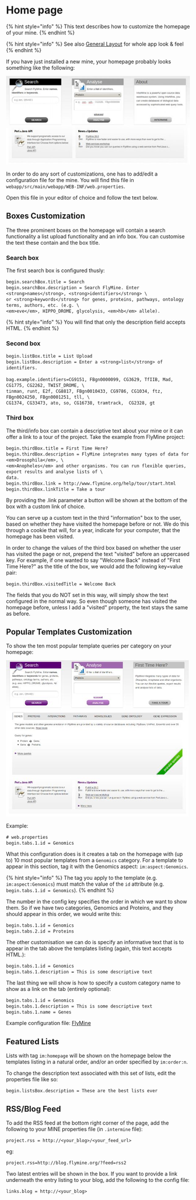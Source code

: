 # Home page

{% hint style="info" %}
This text describes how to customize the homepage of your mine.
{% endhint %}

{% hint style="info" %}
See also [General Layout](../layout/index.md) for whole app look & feel
{% endhint %}

If you have just installed a new mine, your homepage probably looks something like the following:

![image](../../../.gitbook/assets/initial_homepage.jpg)

In order to do any sort of customizations, one has to add/edit a configuration file for the mine. You will find this file in `webapp/src/main/webapp/WEB-INF/web.properties`.

Open this file in your editor of choice and follow the text below.

## Boxes Customization

The three prominent boxes on the homepage will contain a search functionality a list upload functionality and an info box. You can customise the text these contain and the box title.

### Search box

The first search box is configured thusly:

```text
begin.searchBox.title = Search
begin.searchBox.description = Search FlyMine. Enter <strong>names</strong>, <strong>identifiers</strong> \
or <strong>keywords</strong> for genes, proteins, pathways, ontology terms, authors, etc. (e.g. \
<em>eve</em>, HIPPO_DROME, glycolysis, <em>hb</em> allele).
```

{% hint style="info" %}
You will find that only the description field accepts HTML.
{% endhint %}

### Second box

```text
begin.listBox.title = List Upload
begin.listBox.description = Enter a <strong>list</strong> of identifiers.

bag.example.identifiers=CG9151, FBgn0000099, CG3629, TfIIB, Mad, CG1775, CG2262, TWIST_DROME, \
tinman, runt, E2f, CG8817, FBgn0010433, CG9786, CG1034, ftz, FBgn0024250, FBgn0001251, tll, \
CG1374, CG33473, ato, so, CG16738, tramtrack,  CG2328, gt
```

### Third box

The third/info box can contain a descriptive text about your mine or it can offer a link to a tour of the project. Take the example from FlyMine project:

```text
begin.thirdBox.title = First Time Here?
begin.thirdBox.description = FlyMine integrates many types of data for <em>Drosophila</em>, \
<em>Anopheles</em> and other organisms. You can run flexible queries, export results and analyse lists of \
data.
begin.thirdBox.link = http://www.flymine.org/help/tour/start.html
begin.thirdBox.linkTitle = Take a tour
```

By providing the .link parameter a button will be shown at the bottom of the box with a custom link of choice.

You can serve up a custom text in the third "information" box to the user, based on whether they have visited the homepage before or not. We do this through a cookie that will, for a year, indicate for your computer, that the homepage has been visited.

In order to change the values of the third box based on whether the user has visited the page or not, prepend the text "visited" before an uppercased key. For example, if one wanted to say "Welcome Back" instead of "First Time Here?" as the title of the box, we would add the following key=value pair:

```text
begin.thirdBox.visitedTitle = Welcome Back
```

The fields that you do NOT set in this way, will simply show the text configured in the normal way. So even though someone has visited the homepage before, unless I add a "visited" property, the text stays the same as before.

## Popular Templates Customization

To show the ten most popular template queries per category on your homepage:

![image](../../../.gitbook/assets/popular_templates.jpg)

Example:

```text
# web.properties
begin.tabs.1.id = Genomics
```

What this configuration does is it creates a tab on the homepage with \(up to\) 10 most popular templates from a `Genomics` category. For a template to appear in this section, tag it with the Genomics aspect: `im:aspect:Genomics`.

{% hint style="info" %}
The tag you apply to the template \(e.g. `im:aspect:Genomics`\) must match the value of the `id` attribute \(e.g. `begin.tabs.1.id = Genomics`\).
{% endhint %}

The number in the config key specifies the order in which we want to show them. So if we have two categories, Genomics and Proteins, and they should appear in this order, we would write this:

```text
begin.tabs.1.id = Genomics
begin.tabs.2.id = Proteins
```

The other customisation we can do is specify an informative text that is to appear in the tab above the templates listing \(again, this text accepts HTML.\):

```text
begin.tabs.1.id = Genomics
begin.tabs.1.description = This is some descriptive text
```

The last thing we will show is how to specify a custom category name to show as a link on the tab \(entirely optional\):

```text
begin.tabs.1.id = Genomics
begin.tabs.1.description = This is some descriptive text
begin.tabs.1.name = Genes
```

Example configuration file: [FlyMine](https://github.com/intermine/flymine/blob/master/webapp/src/main/webapp/WEB-INF/web.properties#L489)

## Featured Lists

Lists with tag `im:homepage` will be shown on the homepage below the templates listing in a natural order, and/or an order specified by `im:order:n`.

To change the description text associated with this set of lists, edit the properties file like so:

```text
begin.listsBox.description = These are the best lists ever
```

## RSS/Blog Feed

To add the RSS feed at the bottom right corner of the page, add the following to your MINE properties file \(in `.intermine` file\):

```text
project.rss = http://<your_blog>/<your_feed_url>
```

eg:

```text
project.rss=http://blog.flymine.org/?feed=rss2
```

Two latest entries will be shown in the box. If you want to provide a link underneath the entry listing to your blog, add the following to the config file:

```text
links.blog = http://<your_blog>
```

